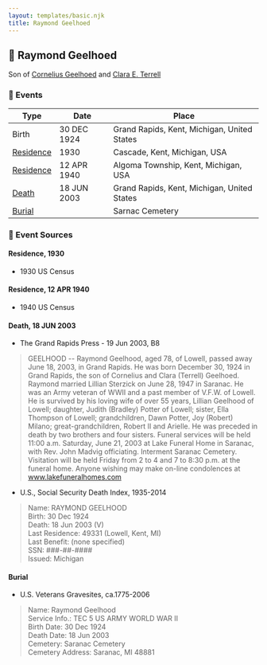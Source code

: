 ```yaml
---
layout: templates/basic.njk
title: Raymond Geelhoed
---
```

## 🔵 Raymond Geelhoed

Son of [Cornelius Geelhoed](/people/9/92844960) and [Clara E. Terrell](/people/6/62490094)

### 📆 Events

Type | Date | Place
------ | ------ | ------
Birth | 30 DEC 1924 | Grand Rapids, Kent, Michigan, United States
[Residence](#event-94217fea-298b-464b-bcb6-0ac1eab6939b) | 1930 | Cascade, Kent, Michigan, USA
[Residence](#event-ede86b0f-58ae-4664-97af-000706dc8371) | 12 APR 1940 | Algoma Township, Kent, Michigan, USA
[Death](#event-5eaa7190-42fb-432a-ad00-6c58a40d8bc3) | 18 JUN 2003 | Grand Rapids, Kent, Michigan, United States
[Burial](#event-c77b3ada-5051-4aad-83fa-86aa3f56c24c) |  | Sarnac Cemetery

### 📰 Event Sources

#### <a id="event-94217fea-298b-464b-bcb6-0ac1eab6939b"></a> Residence, 1930
* 1930 US Census

#### <a id="event-ede86b0f-58ae-4664-97af-000706dc8371"></a> Residence, 12 APR 1940
* 1940 US Census

#### <a id="event-5eaa7190-42fb-432a-ad00-6c58a40d8bc3"></a> Death, 18 JUN 2003
* The Grand Rapids Press  - 19 Jun 2003, B8
>   
  > GEELHOOD -- Raymond Geelhood, aged 78, of Lowell, passed away June 18, 2003, in Grand Rapids. He was born December 30, 1924 in Grand Rapids, the son of Cornelius and Clara (Terrell) Geelhoed. Raymond married Lillian Sterzick on June 28, 1947 in Saranac. He was an Army veteran of WWII and a past member of V.F.W. of Lowell. He is survived by his loving wife of over 55 years, Lillian Geelhood of Lowell; daughter, Judith (Bradley) Potter of Lowell; sister, Ella Thompson of Lowell; grandchildren, Dawn Potter, Joy (Robert) Milano; great-grandchildren, Robert II and Arielle. He was preceded in death by two brothers and four sisters. Funeral services will be held 11:00 a.m. Saturday, June 21, 2003 at Lake Funeral Home in Saranac, with Rev. John Madvig officiating. Interment Saranac Cemetery. Visitation will be held Friday from 2 to 4 and 7 to 8:30 p.m. at the funeral home. Anyone wishing may make on-line condolences at www.lakefuneralhomes.com
* U.S., Social Security Death Index, 1935-2014
>   
  > Name: RAYMOND GEELHOOD  
  > Birth: 30 Dec 1924  
  > Death: 18 Jun 2003 (V)  
  > Last Residence: 49331 (Lowell, Kent, MI)  
  > Last Benefit: (none specified)  
  > SSN: ###-##-####  
  > Issued: Michigan

#### <a id="event-c77b3ada-5051-4aad-83fa-86aa3f56c24c"></a> Burial
* U.S. Veterans Gravesites, ca.1775-2006
>   
  > Name: Raymond Geelhood  
  > Service Info.: TEC 5 US ARMY WORLD WAR II  
  > Birth Date: 30 Dec 1924  
  > Death Date: 18 Jun 2003  
  > Cemetery: Saranac Cemetery  
  > Cemetery Address: Saranac, MI 48881
